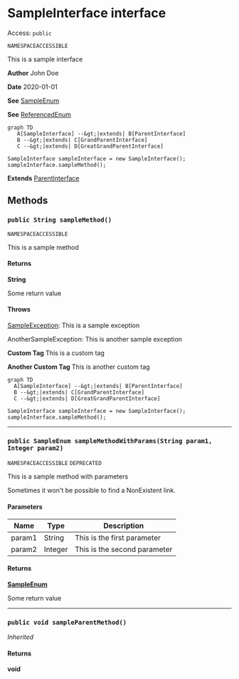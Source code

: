 # SampleInterface interface

Access: `public`

`NAMESPACEACCESSIBLE`

This is a sample interface

**Author** John Doe

**Date** 2020-01-01

**See** [SampleEnum](../Sample-Enums/SampleEnum.md)

**See** [ReferencedEnum](./ReferencedEnum.md)

```mermaid
graph TD
   A[SampleInterface] --&gt;|extends| B[ParentInterface]
   B --&gt;|extends| C[GrandParentInterface]
   C --&gt;|extends| D[GreatGrandParentInterface]
```

```apex
SampleInterface sampleInterface = new SampleInterface();
sampleInterface.sampleMethod();
```
**Extends**
[ParentInterface](./ParentInterface.md)

## Methods
### `public String sampleMethod()`

`NAMESPACEACCESSIBLE`

This is a sample method

#### Returns
**String**

Some return value

#### Throws
[SampleException](./SampleException.md): This is a sample exception

AnotherSampleException: This is another sample exception

**Custom Tag** This is a custom tag

**Another Custom Tag** This is another custom tag

```mermaid
graph TD
  A[SampleInterface] --&gt;|extends| B[ParentInterface]
  B --&gt;|extends| C[GrandParentInterface]
  C --&gt;|extends| D[GreatGrandParentInterface]
```

```apex
SampleInterface sampleInterface = new SampleInterface();
sampleInterface.sampleMethod();
```

---

### `public SampleEnum sampleMethodWithParams(String param1, Integer param2)`

`NAMESPACEACCESSIBLE`
`DEPRECATED`

This is a sample method with parameters 

Sometimes it won&#x27;t be possible to find a NonExistent link.

#### Parameters
| Name | Type | Description |
|------|------|-------------|
| param1 | String | This is the first parameter |
| param2 | Integer | This is the second parameter |

#### Returns
**[SampleEnum](../Sample-Enums/SampleEnum.md)**

Some return value

---

### `public void sampleParentMethod()`

*Inherited*

#### Returns
**void**
